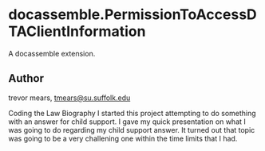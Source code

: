 # docassemble.PermissionToAccessDTAClientInformation
A docassemble extension.
## Author
trevor mears, tmears@su.suffolk.edu

Coding the Law Biography 
I started this project attempting to do something with an answer for child support. I gave my quick presentation on what I was going to do regarding my child support answer.  It turned out that topic was going to be a very challening one within the time limits that I had. 
